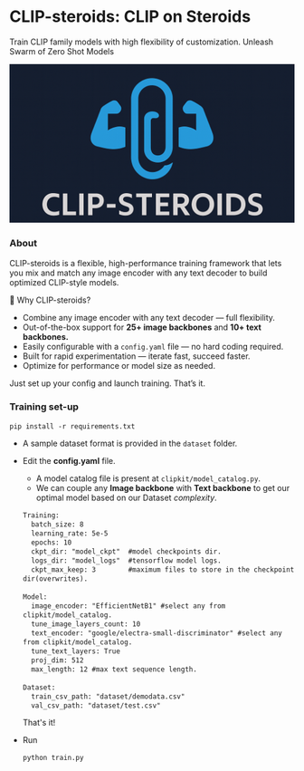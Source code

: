 # CLIP-steroids: CLIP on Steroids
Train CLIP family models with high flexibility of customization.
Unleash Swarm of Zero Shot Models

<p align="center">
  <img src="https://github.com/anish9/CLIP-steroids/blob/main/assets/clipster.png" alt="ClipSteroids Logo" width="600"/>
</p>

### About
CLIP-steroids is a flexible, high-performance training framework that lets you mix and match any image encoder with any text decoder to build optimized CLIP-style models.

🚀 Why CLIP-steroids?
  - Combine any image encoder with any text decoder — full flexibility.
  - Out-of-the-box support for **25+ image backbones** and **10+ text backbones.**
  - Easily configurable with a ```config.yaml``` file — no hard coding required.
  - Built for rapid experimentation — iterate fast, succeed faster.
  - Optimize for performance or model size as needed.

  Just set up your config and launch training. That’s it.

### Training set-up 
```
pip install -r requirements.txt
```
- A sample dataset format is provided in the ```dataset``` folder.
- Edit the **config.yaml** file.
  - A model catalog file is present at ```clipkit/model_catalog.py```.
  - We can couple any **Image backbone** with **Text backbone** to get our optimal model based on our Dataset *complexity*.
    
  ```
  Training:
    batch_size: 8
    learning_rate: 5e-5
    epochs: 10
    ckpt_dir: "model_ckpt"  #model checkpoints dir.
    logs_dir: "model_logs"  #tensorflow model logs.
    ckpt_max_keep: 3        #maximum files to store in the checkpoint dir(overwrites).

  Model:
    image_encoder: "EfficientNetB1" #select any from clipkit/model_catalog.
    tune_image_layers_count: 10
    text_encoder: "google/electra-small-discriminator" #select any from clipkit/model_catalog.
    tune_text_layers: True
    proj_dim: 512
    max_length: 12 #max text sequence length.
  
  Dataset:
    train_csv_path: "dataset/demodata.csv"
    val_csv_path: "dataset/test.csv"

  ```
  That's it!
- Run
  ```
  python train.py
  ```
